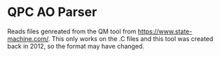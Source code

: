 # QPC AO Parser
 Reads files genreated from the QM tool from https://www.state-machine.com/. This only works on the .C files and this tool was created back in 2012, so the format may have changed.
